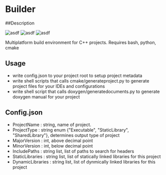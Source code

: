 # Builder

##Description

![asdf](https://img.shields.io/badge/development%20status-active-green.svg)
![asdf](https://img.shields.io/badge/platforms-osx%20|%20win%20|%20linux-lightgrey.svg)
![asdf](https://img.shields.io/badge/license-MIT-blue.svg)

Multiplatform build environment for C++ projects.
Requires bash, python, cmake

## Usage
* write config.json to your project root to setup project metadata
* write shell scripts that calls cmake/generateproject.py to generate project files for your IDEs and configurations
* write shell script that calls doxygen/generatedocuments.py to generate doxygen manual for your project

## Config.json
* ProjectName : string, name of project.
* ProjectType : string enum {"Executable", "StaticLibrary", "SharedLibrary"}, determines output type of project
* MajorVersion : int, above decimal point
* MinorVersion : int, below decimal point
* IncludePaths : string list, list of paths to search for headers
* StaticLibraries : string list, list of statically linked libraries for this project
* DynamicLibraries : string list, list of dynmically linked libraries for this project
